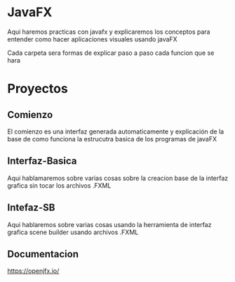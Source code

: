 # JavaFX
Aqui haremos practicas con javafx y explicaremos los conceptos para entender como hacer aplicaciones visuales usando javaFX

Cada carpeta sera formas de explicar paso a paso cada funcion que se hara

# Proyectos

## Comienzo
El comienzo es una interfaz generada automaticamente y explicación de la base de como funciona la estrucutra basica de los programas de javaFX

## Interfaz-Basica
Aqui hablamaremos sobre varias cosas sobre la creacion base de la interfaz grafica sin tocar los archivos .FXML

## Intefaz-SB
Aqui hablaremos sobre varias cosas usando la herramienta de interfaz grafica scene builder usando archivos .FXML


## Documentacion
https://openjfx.io/
